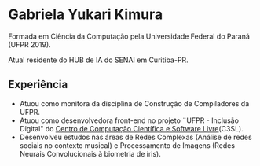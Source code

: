 
# Gabriela Yukari Kimura

Formada em Ciência da Computação pela Universidade Federal do Paraná (UFPR 2019). 

Atual residente do HUB de IA do SENAI em Curitiba-PR. 

## Experiência

* Atuou como monitora da disciplina de Construção de Compiladores da UFPR.
* Atuou como desenvolvedora front-end no projeto ¨UFPR - Inclusão Digital" do [Centro de Computação Científica e Software Livre](https://www.c3sl.ufpr.br/)(C3SL). 
* Desenvolveu estudos nas áreas de Redes Complexas (Análise de redes sociais no contexto musical) e Processamento de Imagens (Redes Neurais Convolucionais à biometria de íris). 






